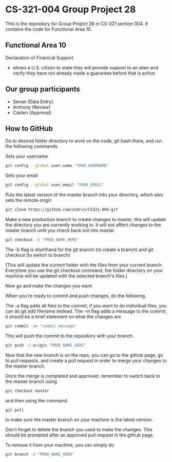 # CS-321-004 Group Project 28

This is the repository for Group Project 28 in CS-321 section 004. It contains the code for Functional Area 10.

## Functional Area 10
Declaration of Financial Support
- allows a U.S. citizen to state they will provide support to an alien and verify they have not already made a guarantee before that is active

## Our group participants
- Senan (Data Entry)
- Anthony (Review)
- Caiden (Approval)

## How to GitHub

Go to desired folder directory to work on the code, git bash there, and run the following commands.

Sets your username
```sh
git config --global user.name "YOUR_USERNAME"
```
Sets your email
```sh
git config --global user.email "YOUR_EMAIL"
```
Puts the latest version of the master branch into your directory, which also sets the remote origin
```sh
git clone https://github.com/sodrin/CS321-004.git
```

Make a new production branch to create changes to master, this will update the directory you are currently working in. It will not affect changes to the master branch until you check back out into master.
```sh
git checkout -b "PROD_NAME_HERE"
```
The -b flag is shorthand for the git branch (to create a branch) and git checkout (to switch to branch)

(This will update the current folder with the files from your current branch. Everytime you use the git checkout command, the folder directory on your machine will be updated with the selected branch's files.)

Now go and make the changes you want.

When you're ready to commit and push changes, do the following.

The -a flag adds all files to the commit, if you want to do individual files, you can do git add filename instead.
The -m flag adds a message to the commit, it should be a brief statement on what the changes are
```sh
git commit -am "commit message"
```
This will push the commit to the repository with your branch.
```sh
git push -u origin "PROD_NAME_HERE"
```

Now that the new branch is on the repo, you can go to the github page, go to pull requests, and create a pull request in order to merge your changes to the master branch.

Once the merge is completed and approved, remember to switch back to the master branch using 
```sh
git checkout master
```
and then using the command
```sh
git pull
```
to make sure the master branch on your machine is the latest version.

Don't forget to delete the branch you used to make the changes. This should be prompted after an approved pull request in the github page.

To remove it from your machine, you can simply do
```sh
git branch -d "PROD_NAME_HERE"
```

